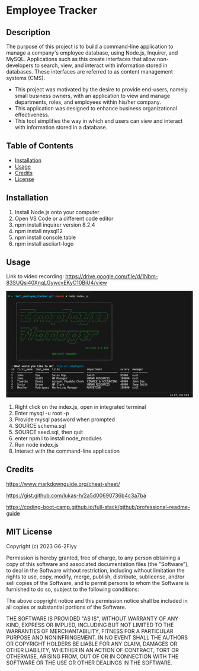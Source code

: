 # Employee Tracker

## Description

The purpose of this project is to build a command-line application to manage a company's employee database, using Node.js, Inquirer, and MySQL. Applications such as this create interfaces that allow non-developers to search, view, and interact with information stored in databases. These interfaces are referred to as content management systems (CMS). 

- This project was motivated by the desire to provide end-users, namely small business owners, with an application to view and manage departments, roles, and employees within his/her company.
- This application was designed to enhance business organizational effectiveness.
- This tool simplifies the way in which end users can view and interact with information stored in a database.

## Table of Contents

- [Installation](#installation)
- [Usage](#usage)
- [Credits](#credits)
- [License](#license)

## Installation

1. Install Node.js onto your computer
2. Open VS Code or a different code editor
3. npm install inquirer version 8.2.4
4. npm install mysql12
5. npm install console.table
6. npm install asciiart-logo

## Usage

Link to video recording: https://drive.google.com/file/d/1Nbm-83SUQsi40XnqLGywcvEKyC10BiU4/view

![alt text](/assets/images/bell_emp_tracker_screenshot.png)

1. Right click on the index.js, open in integrated terminal
2. Enter mysql -u root -p
3. Provide mysql password when prompted
4. SOURCE schema.sql
5. SOURCE seed.sql, then quit
6. enter npm i to install node_modules
7. Run node index.js
8. Interact with the command-line application 

## Credits

https://www.markdownguide.org/cheat-sheet/

https://gist.github.com/lukas-h/2a5d00690736b4c3a7ba

https://coding-boot-camp.github.io/full-stack/github/professional-readme-guide

## MIT License

Copyright (c) 2023 G6-2Flyy

Permission is hereby granted, free of charge, to any person obtaining a copy of this software and associated documentation files (the "Software"), to deal in the Software without restriction, including without limitation the rights to use, copy, modify, merge, publish, distribute, sublicense, and/or sell copies of the Software, and to permit persons to whom the Software is furnished to do so, subject to the following conditions:

The above copyright notice and this permission notice shall be included in all copies or substantial portions of the Software.

THE SOFTWARE IS PROVIDED "AS IS", WITHOUT WARRANTY OF ANY KIND, EXPRESS OR IMPLIED, INCLUDING BUT NOT LIMITED TO THE WARRANTIES OF MERCHANTABILITY, FITNESS FOR A PARTICULAR PURPOSE AND NONINFRINGEMENT. IN NO EVENT SHALL THE AUTHORS OR COPYRIGHT HOLDERS BE LIABLE FOR ANY CLAIM, DAMAGES OR OTHER LIABILITY, WHETHER IN AN ACTION OF CONTRACT, TORT OR OTHERWISE, ARISING FROM, OUT OF OR IN CONNECTION WITH THE SOFTWARE OR THE USE OR OTHER DEALINGS IN THE SOFTWARE.


